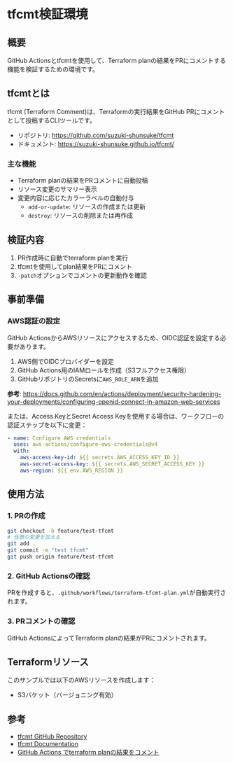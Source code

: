 # tfcmt検証環境

## 概要

GitHub Actionsとtfcmtを使用して、Terraform planの結果をPRにコメントする機能を検証するための環境です。

## tfcmtとは

tfcmt (Terraform Comment)は、Terraformの実行結果をGitHub PRにコメントとして投稿するCLIツールです。

- リポジトリ: https://github.com/suzuki-shunsuke/tfcmt
- ドキュメント: https://suzuki-shunsuke.github.io/tfcmt/

### 主な機能

- Terraform planの結果をPRコメントに自動投稿
- リソース変更のサマリー表示
- 変更内容に応じたカラーラベルの自動付与
  - `add-or-update`: リソースの作成または更新
  - `destroy`: リソースの削除または再作成

## 検証内容

1. PR作成時に自動でterraform planを実行
2. tfcmtを使用してplan結果をPRにコメント
3. `-patch`オプションでコメントの更新動作を確認

## 事前準備

### AWS認証の設定

GitHub ActionsからAWSリソースにアクセスするため、OIDC認証を設定する必要があります。

1. AWS側でOIDCプロバイダーを設定
2. GitHub Actions用のIAMロールを作成（S3フルアクセス権限）
3. GitHubリポジトリのSecretsに`AWS_ROLE_ARN`を追加

**参考**: https://docs.github.com/en/actions/deployment/security-hardening-your-deployments/configuring-openid-connect-in-amazon-web-services

または、Access KeyとSecret Access Keyを使用する場合は、ワークフローの認証ステップを以下に変更：

```yaml
- name: Configure AWS credentials
  uses: aws-actions/configure-aws-credentials@v4
  with:
    aws-access-key-id: ${{ secrets.AWS_ACCESS_KEY_ID }}
    aws-secret-access-key: ${{ secrets.AWS_SECRET_ACCESS_KEY }}
    aws-region: ${{ env.AWS_REGION }}
```

## 使用方法

### 1. PRの作成

```bash
git checkout -b feature/test-tfcmt
# 任意の変更を加える
git add .
git commit -m "test tfcmt"
git push origin feature/test-tfcmt
```

### 2. GitHub Actionsの確認

PRを作成すると、`.github/workflows/terraform-tfcmt-plan.yml`が自動実行されます。

### 3. PRコメントの確認

GitHub ActionsによってTerraform planの結果がPRにコメントされます。

## Terraformリソース

このサンプルでは以下のAWSリソースを作成します：

- S3バケット（バージョニング有効）

## 参考

- [tfcmt GitHub Repository](https://github.com/suzuki-shunsuke/tfcmt)
- [tfcmt Documentation](https://suzuki-shunsuke.github.io/tfcmt/)
- [GitHub Actions でterraform planの結果をコメント](https://zenn.dev/kuuki/articles/terraform-tfcmt-in-github-actions)
